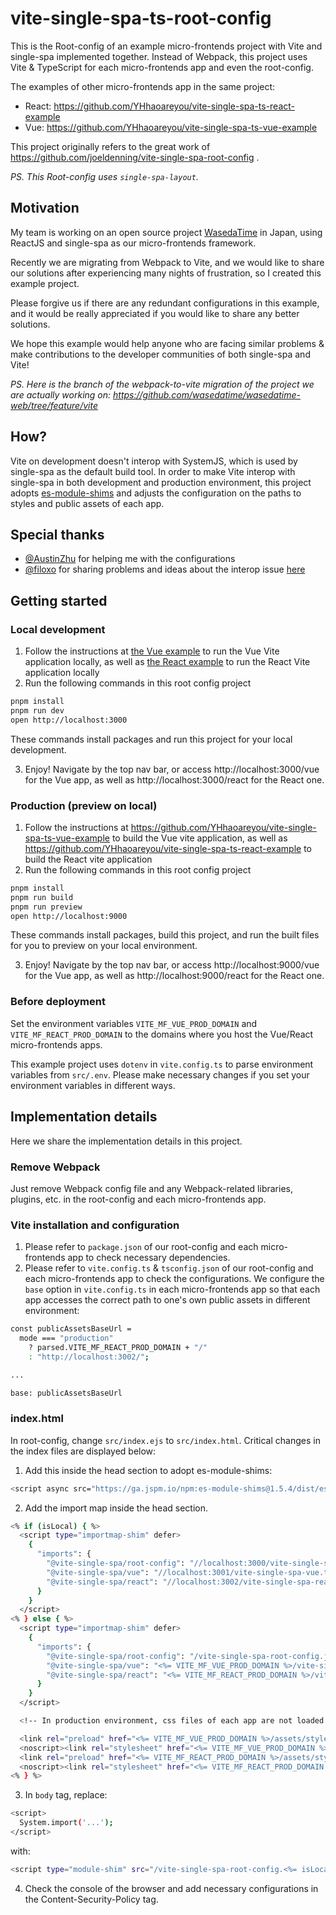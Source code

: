 # vite-single-spa-ts-root-config

This is the Root-config of an example micro-frontends project with Vite and single-spa implemented together.
Instead of Webpack, this project uses Vite & TypeScript for each micro-frontends app and even the root-config.

The examples of other micro-frontends app in the same project:
* React: https://github.com/YHhaoareyou/vite-single-spa-ts-react-example
* Vue: https://github.com/YHhaoareyou/vite-single-spa-ts-vue-example

This project originally refers to the great work of https://github.com/joeldenning/vite-single-spa-root-config .

*PS. This Root-config uses `single-spa-layout`.*

## Motivation

My team is working on an open source project [WasedaTime](https://github.com/wasedatime/wasedatime-web) in Japan, using ReactJS and single-spa as our micro-frontends framework.

Recently we are migrating from Webpack to Vite, and we would like to share our solutions after experiencing many nights of frustration, so I created this example project.

Please forgive us if there are any redundant configurations in this example, and it would be really appreciated if you would like to share any better solutions.

We hope this example would help anyone who are facing similar problems & make contributions to the developer communities of both single-spa and Vite!

*PS. Here is the branch of the webpack-to-vite migration of the project we are actually working on: https://github.com/wasedatime/wasedatime-web/tree/feature/vite*

## How?

Vite on development doesn't interop with SystemJS, which is used by single-spa as the default build tool.
In order to make Vite interop with single-spa in both development and production environment, this project adopts [es-module-shims](https://github.com/guybedford/es-module-shims) and adjusts the configuration on the paths to styles and public assets of each app.

## Special thanks

* [@AustinZhu](https://github.com/AustinZhu) for helping me with the configurations
* [@filoxo](https://github.com/filoxo) for sharing problems and ideas about the interop issue [here](https://github.com/single-spa/single-spa.js.org/issues/538)

## Getting started

### Local development

1. Follow the instructions at [the Vue example](https://github.com/YHhaoareyou/vite-single-spa-ts-vue-example) to run the Vue Vite application locally, as well as [the React example](https://github.com/YHhaoareyou/vite-single-spa-ts-react-example) to run the React Vite application locally
2. Run the following commands in this root config project
```sh
pnpm install
pnpm run dev
open http://localhost:3000
```
These commands install packages and run this project for your local development.

3. Enjoy! Navigate by the top nav bar, or access http://localhost:3000/vue for the Vue app, as well as http://localhost:3000/react for the React one.

### Production (preview on local)

1. Follow the instructions at https://github.com/YHhaoareyou/vite-single-spa-ts-vue-example to build the Vue vite application, as well as https://github.com/YHhaoareyou/vite-single-spa-ts-react-example to build the React vite application
2. Run the following commands in this root config project
```sh
pnpm install
pnpm run build
pnpm run preview
open http://localhost:9000
```
These commands install packages, build this project, and run the built files for you to preview on your local environment.

3. Enjoy! Navigate by the top nav bar, or access http://localhost:9000/vue for the Vue app, as well as http://localhost:9000/react for the React one.

### Before deployment

Set the environment variables `VITE_MF_VUE_PROD_DOMAIN` and `VITE_MF_REACT_PROD_DOMAIN` to the domains where you host the Vue/React micro-frontends apps.

This example project uses `dotenv` in `vite.config.ts` to parse environment variables from `src/.env`. Please make necessary changes if you set your environment variables in different ways.

## Implementation details

Here we share the implementation details in this project.

### Remove Webpack
Just remove Webpack config file and any Webpack-related libraries, plugins, etc. in the root-config and each micro-frontends app.

### Vite installation and configuration
1. Please refer to `package.json` of our root-config and each micro-frontends app to check necessary dependencies.
2. Please refer to `vite.config.ts` & `tsconfig.json` of our root-config and each micro-frontends app to check the configurations.
We configure the `base` option in `vite.config.ts` in each micro-frontends app so that each app accesses the correct path to one's own public assets in different environment:
```sh
const publicAssetsBaseUrl =
  mode === "production"
    ? parsed.VITE_MF_REACT_PROD_DOMAIN + "/"
    : "http://localhost:3002/";

...

base: publicAssetsBaseUrl
```

### index.html
In root-config, change `src/index.ejs` to `src/index.html`.
Critical changes in the index files are displayed below:

1. Add this inside the head section to adopt es-module-shims:
```sh
<script async src="https://ga.jspm.io/npm:es-module-shims@1.5.4/dist/es-module-shims.js"></script>
```
2. Add the import map inside the head section.
```sh
<% if (isLocal) { %>
  <script type="importmap-shim" defer>
    {
      "imports": {
        "@vite-single-spa/root-config": "//localhost:3000/vite-single-spa-root-config.ts",
        "@vite-single-spa/vue": "//localhost:3001/vite-single-spa-vue.ts",
        "@vite-single-spa/react": "//localhost:3002/vite-single-spa-react.ts"
      }
    }
  </script>
<% } else { %>
  <script type="importmap-shim" defer>
    {
      "imports": {
        "@vite-single-spa/root-config": "/vite-single-spa-root-config.js",
        "@vite-single-spa/vue": "<%= VITE_MF_VUE_PROD_DOMAIN %>/vite-single-spa-vue.js",
        "@vite-single-spa/react": "<%= VITE_MF_REACT_PROD_DOMAIN %>/vite-single-spa-react.js"
      }
    }
  </script>

  <!-- In production environment, css files of each app are not loaded correctly (the paths start with root-config's domain), so in index.html we preload them using each app's domain explicitly -->

  <link rel="preload" href="<%= VITE_MF_VUE_PROD_DOMAIN %>/assets/style.css" as="style" onload="this.onload=null;this.rel='stylesheet'">
  <noscript><link rel="stylesheet" href="<%= VITE_MF_VUE_PROD_DOMAIN %>/assets/style.css"></noscript>
  <link rel="preload" href="<%= VITE_MF_REACT_PROD_DOMAIN %>/assets/style.css" as="style" onload="this.onload=null;this.rel='stylesheet'">
  <noscript><link rel="stylesheet" href="<%= VITE_MF_REACT_PROD_DOMAIN %>/assets/style.css"></noscript>
<% } %>
```
3. In `body` tag, replace:
```sh
<script>
  System.import('...');
</script>
```
with:
```sh
<script type="module-shim" src="/vite-single-spa-root-config.<%= isLocal ? 'ts' : 'js' %>"></script>
```
4. Check the console of the browser and add necessary configurations in the Content-Security-Policy tag.
